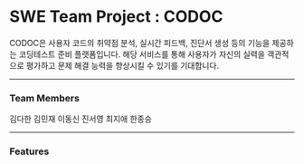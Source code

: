 # SWE Team Project : CODOC
CODOC은 사용자 코드의 취약점 분석, 실시간 피드백, 진단서 생성 등의 기능을 제공하는 코딩테스트 준비 플랫폼입니다. 
해당 서비스를 통해 사용자가 자신의 실력을 객관적으로 평가하고 문제 해결 능력을 향상시킬 수 있기를 기대합니다.

---
### Team Members
김다한
김민재
이동신
진서영
최지애
한종승

---
### Features
